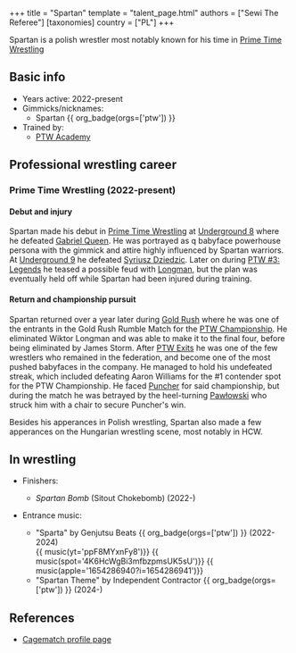 +++
title = "Spartan"
template = "talent_page.html"
authors = ["Sewi The Referee"]
[taxonomies]
country = ["PL"]
+++

Spartan is a polish wrestler most notably known for his time in [Prime Time Wrestling](@/o/ptw.md)

## Basic info

* Years active: 2022-present
* Gimmicks/nicknames:
  - Spartan {{ org_badge(orgs=['ptw']) }}
* Trained by:
  - [PTW Academy](@/o/ptw-academy.md)
 
## Professional wrestling career

### Prime Time Wrestling (2022-present)

#### Debut and injury

Spartan made his debut in [Prime Time Wrestling](@/o/ptw.md) at [Underground 8](@/e/ptw/2022-09-25-ptw-underground-8.md) where he defeated [Gabriel Queen](@/w/gabriel-queen.md). He was portrayed as q babyface powerhouse persona with the gimmick and attire highly influenced by Spartan warriors. At [Underground 9](@/e/ptw/2022-10-30-ptw-underground-9.md) he defeated [Syriusz Dziedzic](@/w/dziedzic.md). Later on during [PTW #3: Legends](@/e/ptw/2022-11-26-ptw-3-legends.md) he teased a possible feud with [Longman](@/w/wiktor-longman.md), but the plan was eventually held off while Spartan had been injured during training.

#### Return and championship pursuit

Spartan returned over a year later during [Gold Rush](@/e/ptw/2024-02-03-ptw-5-gold-rush.md) where he was one of the entrants in the Gold Rush Rumble Match for the [PTW Championship](@/c/ptw-championship.md). He eliminated Wiktor Longman and was able to make it to the final four, before being eliminated by James Storm. After [PTW Exits](@/a/ptw-exits.md) he was one of the few wrestlers who remained in the federation, and become one of the most pushed babyfaces in the company. He managed to hold his undefeated streak, which included defeating Aaron Williams for the #1 contender spot for the PTW Championship. He faced [Puncher](@/w/puncher.md) for said championship, but during the match he was betrayed by the heel-turning [Pawłowski](@/w/pan-pawlowski.md) who struck him with a chair to secure Puncher's win. 

Besides his apperances in Polish wrestling, Spartan also made a few apperances on the Hungarian wrestling scene, most notably in HCW.

## In wrestling

* Finishers:
  - _Spartan Bomb_ (Sitout Chokebomb) (2022-)
 
* Entrance music:
  - "Sparta" by Genjutsu Beats
 {{ org_badge(orgs=['ptw']) }} (2022-2024) <br>
 {{ music(yt='ppF8MYxnFy8')}}
 {{ music(spot='4K6HcWgBi3mfbzpmsUK5sU')}}
 {{ music(apple='1654286940?i=1654286941')}}
  - "Spartan Theme" by Independent Contractor
 {{ org_badge(orgs=['ptw']) }} (2024-) <br>
  
## References

* [Cagematch profile page](https://www.cagematch.net/?id=2&nr=28680)
